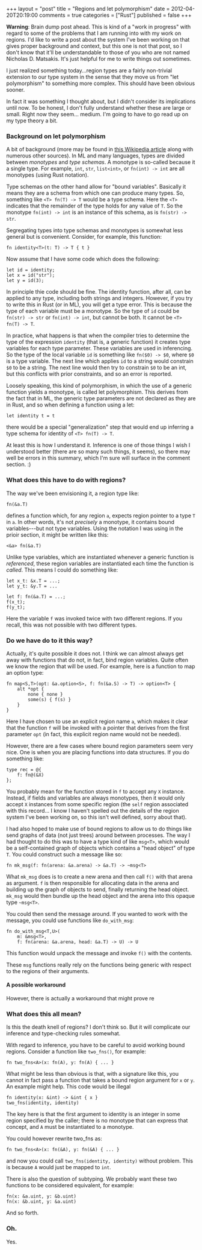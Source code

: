 +++
layout = "post"
title = "Regions and let polymorphism"
date = 2012-04-20T20:19:00
comments = true
categories = ["Rust"]
published = false
+++

**Warning**: Brain dump post ahead.  This is kind of a "work in
progress" with regard to some of the problems that I am running into
with my work on regions.  I'd like to write a post about the system
I've been working on that gives proper background and context, but
this one is not that post, so I don't know that it'll be
understandable to those of you who are not named Nicholas D. Matsakis.
It's just helpful for me to write things out sometimes.

I just realized something today...region types are a fairly
non-trivial extension to our type system in the sense that they move
us from "let polymorphism" to something more complex.  This should
have been obvious sooner.  

In fact it was something I thought about, but I didn't consider its
implications until now. To be honest, I don't fully understand whether
these are large or small.  Right now they seem... medium.  I'm going
to have to go read up on my type theory a bit.

### Background on let polymorphism

A bit of background (more may be found in [this Wikipedia article][hm]
along with numerous other sources).  In ML and many languages, types
are divided between *monotypes* and *type schemas*.  A monotype is
so-called because it a single type.  For example, `int`, `str`,
`list<int>`, or `fn(int) -> int` are all monotypes (using Rust
notation).

[hm]: http://en.wikipedia.org/wiki/Hindley%E2%80%93Milner

Type schemas on the other hand allow for "bound variables".  Basically
it means they are a schema from which one can produce many types.  So,
something like `<T> fn(T) -> T` would be a type schema.  Here the
`<T>` indicates that the remainder of the type holds for any value of
`T`.  So the monotype `fn(int) -> int` is an instance of this schema,
as is `fn(str) -> str`.

Segregating types into type schemas and monotypes is somewhat less
general but is convenient.  Consider, for example, this function:

    fn identity<T>(t: T) -> T { t }
    
Now assume that I have some code which does the following:

    let id = identity;
    let x = id("str");
    let y = id(3);
    
In principle thie code should be fine.  The identity function, after
all, can be applied to any type, including both strings and integers.
However, if you try to write this in Rust (or in ML), you will get a
type error.  This is because the type of each variable must be a
monotype.  So the type of `id` could be `fn(str) -> str` or `fn(int)
-> int`, but cannot be both.  It cannot be `<T> fn(T) -> T`.

In practice, what happens is that when the compiler tries to determine
the type of the expression `identity` (that is, a generic function) it
creates type variables for each type parameter.  These variables are
used in inferencing.  So the type of the local variable `id` is
something like `fn($0) -> $0`, where `$0` is a type variable.  The
next line which applies `id` to a string would constrain `$0` to be a
string.  The next line would then try to constrain `$0` to be an int,
but this conflicts with prior constraints, and so an error is
reported.

Loosely speaking, this kind of polymorphism, in which the use of a
generic function yields a monotype, is called let polymorphism.  This
derives from the fact that in ML, the generic type parameters are not
declared as they are in Rust, and so when defining a function using a let:

    let identity t = t 
    
there would be a special "generalization" step that would end up
inferring a type schema for identity of `<T> fn(T) -> T`.  

At least this is how I understand it.  Inference is one of those
things I wish I understood better (there are so many such things, it
seems), so there may well be errors in this summary, which I'm sure
will surface in the comment section. :)

### What does this have to do with regions?

The way we've been envisioning it, a region type like:

    fn(&a.T)
    
defines a function which, for any region `a`, expects region pointer
to a type `T` in `a`.  In other words, it's not *precisely* a
monotype, it contains bound variables---but not type variables.  Using
the notation I was using in the prioir section, it might be written
like this:

    <&a> fn(&a.T)
    
Unlike type variables, which are instantiated whenever a generic
function is *referenced*, these region variables are instantiated each
time the function is *called*.  This means I could do something like:

    let x_t: &x.T = ...;
    let y_t: &y.T = ...
    
    let f: fn(&a.T) = ...;
    f(x_t);
    f(y_t);

Here the variable `f` was invoked twice with two different regions.
If you recall, this was not possible with two different types.

### Do we have do to it this way?

Actually, it's quite possible it does not.  I think we can almost
always get away with functions that do not, in fact, bind region
variables.  Quite often we know the region that will be used.  For
example, here is a function to map an option type:

    fn map<S,T>(opt: &a.option<S>, f: fn(&a.S) -> T) -> option<T> {
        alt *opt {
            none { none }
            some(s) { f(s) }
        }
    }

Here I have chosen to use an explicit region name `a`, which makes it
clear that the function `f` will be invoked with a pointer that
derives from the first parameter `opt` (in fact, this explicit region
name would not be needed).

However, there are a few cases where bound region parameters seem very
nice.  One is when you are placing functions into data structures.  If you
do something like:

    type rec = @{
        f: fn@(&X)
    };
    
You probably mean for the function stored in `f` to accept any `X`
instance.  Instead, if fields and variables are always monotypes, then
it would only accept `X` instances from some specific region (the
`self` region associated with this record... I know I haven't spelled
out the details of the region system I've been working on, so this
isn't well defined, sorry about that).

I had also hoped to make use of bound regions to allow us to do things
like send graphs of data (not just trees) around between processes.
The way I had thought to do this was to have a type kind of like
`msg<T>`, which would be a self-contained graph of objects which contains
a "head object" of type `T`.  You could construct such a message like so:

    fn mk_msg(f: fn(arena: &a.arena) -> &a.T) -> ~msg<T>
    
What `mk_msg` does is to create a new arena and then call `f()` with
that arena as argument.  `f` is then responsible for allocating data
in the arena and building up the graph of objects to send, finally
returning the head object.  `mk_msg` would then bundle up the head
object and the arena into this opaque type `~msg<T>`.

You could then send the message around.  If you wanted to work with
the message, you could use functions like `do_with_msg`:

    fn do_with_msg<T,U>(
        m: &msg<T>,
        f: fn(arena: &a.arena, head: &a.T) -> U) -> U
        
This function would unpack the message and invoke `f()` with the
contents.  

These `msg` functions really rely on the functions
being generic with respect to the regions of their arguments.

#### A possible workaround

However, there is actually a workaround that might prove re

### What does this all mean?

Is this the death knell of regions?  I don't think so.  But it will
complicate our inference and type-checking rules somewhat.  

With regard to inference, you have to be careful to avoid working
bound regions.  Consider a function like `two_fns()`, for example:

    fn two_fns<A>(x: fn(A), y: fn(A) { ... }
    
What might be less than obvious is that, with a signature like this, 
you cannot in fact pass a function that takes a bound region argument 
for `x` or `y`.  An example might help.  This code would be illegal

    fn identity(x: &int) -> &int { x }
    two_fns(identity, identity)
    
The key here is that the first argument to identity is an integer in
some region specified by the caller; there is no monotype that can
express that concept, and `A` must be instantiated to a monotype.

You could however rewrite two_fns as:

    fn two_fns<A>(x: fn(&A), y: fn(&A) { ... }
    
and now you could call `two_fns(identity, identity)` without problem.
This is because `A` would just be mapped to `int`.

There is also the question of subtyping.  We probably want these
two functions to be considered equivalent, for example:

    fn(x: &a.uint, y: &b.uint)
    fn(x: &b.uint, y: &a.uint)
    
And so forth.

### Oh.

Yes.

